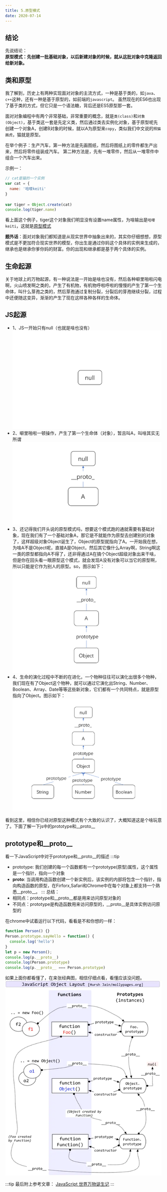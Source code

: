 ```yaml
---
title: 5.原型模式
date: 2020-07-14
---
```

## 结论
先说结论：<br/>
**原型模式：先创建一批基础对象，以后新建对象的时候，就从这批对象中克隆返回给新对象。**

## 类和原型
我了解到，历史上有两种实现面对对象的主流方式，一种是基于类的，如`java`、`c++`这种，还有一种是基于原型的，如前端的`javascript`。
虽然现在的ES6也出现了基于类的方式，但它只是一个语法糖，背后还是ES5原型那一套。

面对对象编程中有两个非常基础，非常重要的概念，就是`类(class)`和`对象(Object)`，基于类这一套是先定义类，然后通过类去实例化对象，基于原型呢先创建一个对象A，创建B对象的时候，就以A为原型来`copy`，类似我们中文说的`照猫画虎`，猫就是原型。

在举个例子：生产汽车，第一种方法是先画图纸，然后将图纸上的零件都生产出来，然后将零件组装成汽车。
第二种方法是，先有一堆零件，然后从一堆零件中组合一个汽车出来。


示例一：
```js
// cat是猫的一个实例
var cat = {
  name: '哈喽keiti'
}

var tiger = Object.create(cat)
console.log(tiger.name)
```
看上面这个例子，tiger这个对象我们明显没有设置name属性，为啥输出是`哈喽keiti`，这就是[原型模式](https://zh.wikipedia.org/wiki/%E5%8E%9F%E5%9E%8B%E6%A8%A1%E5%BC%8F)

**题外话**：面对对象我们都知道是从现实世界中抽象出来的，其实你仔细想想，原型模式是不更加符合现实世界的模型，你出生是通过你妈这个具体的实例来生成的，继承也是继承你爹你妈的财富。你的出现和继承都是基于两个具体的实例。

## 生命起源
关于地球上的万物起源，有一种说法是一开始是啥也没有，然后各种噼里啪啦闪电啊，火山喷发啊之类的，产生了有机物，有机物呼啦呼啦的慢慢的产生了第一个生命体，叫什么芽孢之类的，然后芽孢通过复制分裂，分裂后的芽孢继续分裂，过程中还便随这变异，渐渐的产生了现在这样各种各样的生命体。

## JS起源
- 1、JS一开始只有null（也就是啥也没有）<br/>
![null](../image/prototype/null.png)
- 2、噼里啪啦一顿操作，产生了第一个生命体（对象），暂且叫A，叫啥其实无所谓
![1](../image/prototype/no1.png)
- 3、还记得我们开头说的原型模式吗，想要这个模式跑的通就需要有基础对象，现在我们有了一个基础对象A，那它是不就能作为原型去创建别的对象了，这样超级对象Object诞生了，Object的原型就指向了A。一开始我在想，为啥A不是Object呢，直接A是Object，然后其它像什么Array啊，String啊这一类的原型都指向A不得了，还非得通过A在搞个Object超级对象出来干啥，但是你在回头看一眼原型这个模式，就会发现A没有对象可以当它的原型啊，所以只能是它作为别人的原型。so，图示如下：
![2](../image/prototype/no2.png)
- 4、生命的演化过程中不断的在进化，一个物种往往可以演化出很多个物种，我们现在有了Object这个物种，就可以通过它演化出String、Number、Boolean、Array、Date等等这些新对象，它们都有一个共同特点，就是原型指向了Object。图示如下：
![3](../image/prototype/no3.png)

看到这里，相信你已经对原型这种模式有个大致的认识了，大概知道这是个啥玩意了。下面了解一下js中的prototype和__proto__

## prototype和__proto__
看一下JavaScript中对于prototype和__proto__的描述
:::tip
- prototype: 我们创建的每一个函数都有一个prototype(原型)属性，这个属性是一个指针，指向一个对象
- __proto__: 当调用构造函数创建一个新实例后，该实例的内部将包含一个指针，指向构造函数的原型，在Firforx,Safari和Chrome中在每个对象上都支持一个熟悉__proto__。
:::
总结：
- 相同点：prototype和__proto__都是用来访问原型对象的
- 不同点：prototype是构造函数用来访问原型的，__proto__是具体实例访问原型的

在chrome中试着运行以下代码，看看是不和你想的一样：
```js
function Person() {}
Person.prototype.sayHello = function() {
  console.log('hello')
}
let p = new Person();
console.log(p.__proto__)
console.log(Person.prototype)
console.log(p.__proto__ === Person.prototype)
```

如果上面你都看懂了，在来张经典图，相信仔细点看，看懂应该没问题。
![prototype](../image/prototype/prototype.png)

:::tip
最后附上参考文章：
[JavaScript 世界万物诞生记](https://zhuanlan.zhihu.com/p/22989691)
:::